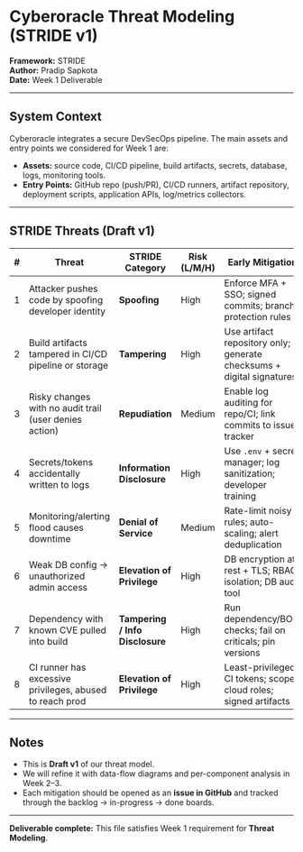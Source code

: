 # Cyberoracle Threat Modeling (STRIDE v1)

**Framework:** STRIDE  
**Author:** Pradip Sapkota  
**Date:** Week 1 Deliverable  

---

## System Context
Cyberoracle integrates a secure DevSecOps pipeline. The main assets and entry points we considered for Week 1 are:

- **Assets:** source code, CI/CD pipeline, build artifacts, secrets, database, logs, monitoring tools.  
- **Entry Points:** GitHub repo (push/PR), CI/CD runners, artifact repository, deployment scripts, application APIs, log/metrics collectors.

---

## STRIDE Threats (Draft v1)

| # | Threat | STRIDE Category | Risk (L/M/H) | Early Mitigation |
|---|--------|-----------------|--------------|------------------|
| 1 | Attacker pushes code by spoofing developer identity | **Spoofing** | High | Enforce MFA + SSO; signed commits; branch protection rules |
| 2 | Build artifacts tampered in CI/CD pipeline or storage | **Tampering** | High | Use artifact repository only; generate checksums + digital signatures |
| 3 | Risky changes with no audit trail (user denies action) | **Repudiation** | Medium | Enable log auditing for repo/CI; link commits to issue tracker |
| 4 | Secrets/tokens accidentally written to logs | **Information Disclosure** | High | Use `.env` + secret manager; log sanitization; developer training |
| 5 | Monitoring/alerting flood causes downtime | **Denial of Service** | Medium | Rate-limit noisy rules; auto-scaling; alert deduplication |
| 6 | Weak DB config → unauthorized admin access | **Elevation of Privilege** | High | DB encryption at rest + TLS; RBAC; isolation; DB audit tool |
| 7 | Dependency with known CVE pulled into build | **Tampering / Info Disclosure** | High | Run dependency/BOM checks; fail on criticals; pin versions |
| 8 | CI runner has excessive privileges, abused to reach prod | **Elevation of Privilege** | High | Least-privileged CI tokens; scoped cloud roles; signed artifacts |

---

## Notes
- This is **Draft v1** of our threat model.  
- We will refine it with data-flow diagrams and per-component analysis in Week 2–3.  
- Each mitigation should be opened as an **issue in GitHub** and tracked through the backlog → in-progress → done boards.  

---

**Deliverable complete:** This file satisfies Week 1 requirement for **Threat Modeling**.
